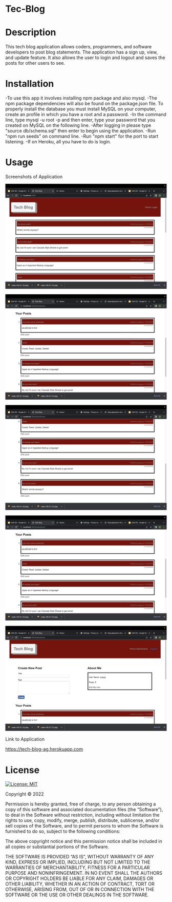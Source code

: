 # Tec-Blog

# Description

This tech blog application allows coders, programmers, and software developers to post blog statements. The application has a sign up, view, and update feature. It also allows the user to login and logout and saves the posts for other users to see. 

# Installation

-To use this app it involves installing npm package and also mysql.
-The npm package dependencies will also be found on the package.json file.
To properly install the database you must install MySQL on your computer, create an profile in which you have a root and a password.
-In the command line, type mysql -u root -p and then enter, type your password that you created on MySQL on the following line.
-After logging in please type "source db/schema.sql" then enter to begin using the application.
-Run "npm run seeds" on command line.
-Run "npm start" for the port to start listening.
-If on Heroku, all you have to do is login.

# Usage

Screenshots of Application

![Alt text](Screenshot%202022-12-19%20at%206.52.07%20PM.png)

![Alt text](Screenshot%202022-12-19%20at%206.50.13%20PM.png)

![Alt text](Screenshot%202022-12-19%20at%206.50.21%20PM.png)

![Alt text](Screenshot%202022-12-19%20at%206.50.13%20PM.png)

![Alt text](Screenshot%202022-12-19%20at%206.50.02%20PM.png)

Link to Application

https://tech-blog-ag.herokuapp.com

# License 

[![License: MIT](https://img.shields.io/badge/License-MIT-yellow.svg)](https://opensource.org/licenses/MIT)

Copyright © 2022 <Anquavious Grant>

Permission is hereby granted, free of charge, to any person obtaining a copy of this software and associated documentation files (the “Software”), to deal in the Software without restriction, including without limitation the rights to use, copy, modify, merge, publish, distribute, sublicense, and/or sell copies of the Software, and to permit persons to whom the Software is furnished to do so, subject to the following conditions:

The above copyright notice and this permission notice shall be included in all copies or substantial portions of the Software.

THE SOFTWARE IS PROVIDED “AS IS”, WITHOUT WARRANTY OF ANY KIND, EXPRESS OR IMPLIED, INCLUDING BUT NOT LIMITED TO THE WARRANTIES OF MERCHANTABILITY, FITNESS FOR A PARTICULAR PURPOSE AND NONINFRINGEMENT. IN NO EVENT SHALL THE AUTHORS OR COPYRIGHT HOLDERS BE LIABLE FOR ANY CLAIM, DAMAGES OR OTHER LIABILITY, WHETHER IN AN ACTION OF CONTRACT, TORT OR OTHERWISE, ARISING FROM, OUT OF OR IN CONNECTION WITH THE SOFTWARE OR THE USE OR OTHER DEALINGS IN THE SOFTWARE.
